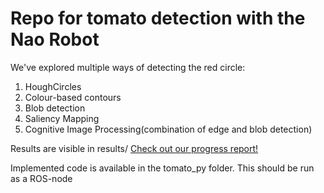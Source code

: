 # Repo for tomato detection with the Nao Robot
We've explored multiple ways of detecting the red circle:
1. HoughCircles
2. Colour-based contours
3. Blob detection
4. Saliency Mapping
5. Cognitive Image Processing(combination of edge and blob detection)

Results are visible in results/
[Check out our progress report!](https://honoursrobotbutler.wordpress.com/labbook/)

Implemented code is available in the tomato_py folder. This should be run as a ROS-node
